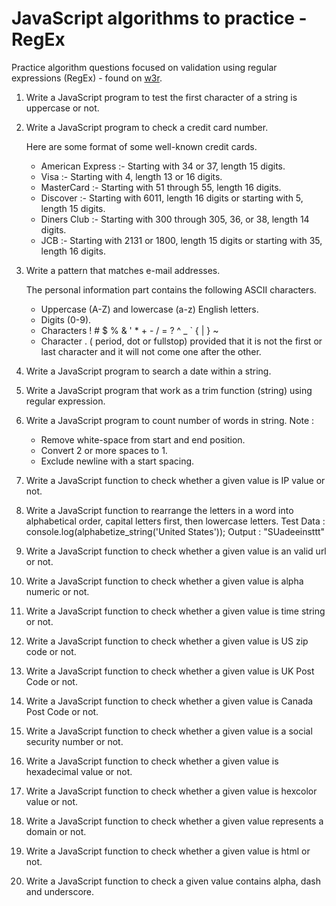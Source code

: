 # JavaScript algorithms to practice - RegEx

Practice algorithm questions focused on validation using regular expressions (RegEx) - found on [w3r](https://www.w3resource.com/javascript-exercises/javascript-regexp-exercises.php).

1. Write a JavaScript program to test the first character of a string is uppercase or not.

2. Write a JavaScript program to check a credit card number.

   Here are some format of some well-known credit cards.

   - American Express :- Starting with 34 or 37, length 15 digits.
   - Visa :- Starting with 4, length 13 or 16 digits.
   - MasterCard :- Starting with 51 through 55, length 16 digits.
   - Discover :- Starting with 6011, length 16 digits or starting with 5, length 15 digits.
   - Diners Club :- Starting with 300 through 305, 36, or 38, length 14 digits.
   - JCB :- Starting with 2131 or 1800, length 15 digits or starting with 35, length 16 digits.

3. Write a pattern that matches e-mail addresses.

   The personal information part contains the following ASCII characters.

   - Uppercase (A-Z) and lowercase (a-z) English letters.
   - Digits (0-9).
   - Characters ! # $ % & ' \* + - / = ? ^ \_ ` { | } ~
   - Character . ( period, dot or fullstop) provided that it is not the first or last character and it will not come one after the other.

4. Write a JavaScript program to search a date within a string.

5. Write a JavaScript program that work as a trim function (string) using regular expression.

6. Write a JavaScript program to count number of words in string.
   Note :

   - Remove white-space from start and end position.
   - Convert 2 or more spaces to 1.
   - Exclude newline with a start spacing.

7. Write a JavaScript function to check whether a given value is IP value or not.

8. Write a JavaScript function to rearrange the letters in a word into alphabetical order, capital letters first, then lowercase letters.
   Test Data :
   console.log(alphabetize_string('United States'));
   Output :
   "SUadeeinsttt"

9. Write a JavaScript function to check whether a given value is an valid url or not.

10. Write a JavaScript function to check whether a given value is alpha numeric or not.

11. Write a JavaScript function to check whether a given value is time string or not.

12. Write a JavaScript function to check whether a given value is US zip code or not.

13. Write a JavaScript function to check whether a given value is UK Post Code or not.

14. Write a JavaScript function to check whether a given value is Canada Post Code or not.

15. Write a JavaScript function to check whether a given value is a social security number or not.

16. Write a JavaScript function to check whether a given value is hexadecimal value or not.

17. Write a JavaScript function to check whether a given value is hexcolor value or not.

18. Write a JavaScript function to check whether a given value represents a domain or not.

19. Write a JavaScript function to check whether a given value is html or not.

20. Write a JavaScript function to check a given value contains alpha, dash and underscore.
